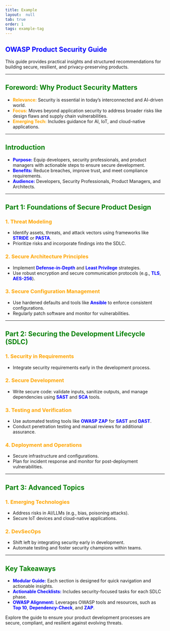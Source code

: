 ```yaml
---
title: Example
layout:  null
tab: true
order: 1
tags: example-tag
---
```


## <span style="color:blue;">**OWASP Product Security Guide**</span>

This guide provides practical insights and structured recommendations for building secure, resilient, and privacy-preserving products.

---

## <span style="color:green;">**Foreword: Why Product Security Matters**</span>
- <span style="color:orange;">**Relevance:**</span> Security is essential in today’s interconnected and AI-driven world.
- <span style="color:orange;">**Focus:**</span> Moves beyond application security to address broader risks like design flaws and supply chain vulnerabilities.
- <span style="color:orange;">**Emerging Tech:**</span> Includes guidance for AI, IoT, and cloud-native applications.

---

## <span style="color:green;">**Introduction**</span>
- <span style="color:blue;">**Purpose:**</span> Equip developers, security professionals, and product managers with actionable steps to ensure secure development.
- <span style="color:blue;">**Benefits:**</span> Reduce breaches, improve trust, and meet compliance requirements.
- <span style="color:blue;">**Audience:**</span> Developers, Security Professionals, Product Managers, and Architects.

---

## <span style="color:green;">**Part 1: Foundations of Secure Product Design**</span>

### <span style="color:orange;">**1. Threat Modeling**</span>
- Identify assets, threats, and attack vectors using frameworks like <span style="color:blue;">**STRIDE**</span> or <span style="color:blue;">**PASTA**</span>.
- Prioritize risks and incorporate findings into the SDLC.

### <span style="color:orange;">**2. Secure Architecture Principles**</span>
- Implement <span style="color:blue;">**Defense-in-Depth**</span> and <span style="color:blue;">**Least Privilege**</span> strategies.
- Use robust encryption and secure communication protocols (e.g., <span style="color:blue;">**TLS**</span>, <span style="color:blue;">**AES-256**</span>).

### <span style="color:orange;">**3. Secure Configuration Management**</span>
- Use hardened defaults and tools like <span style="color:blue;">**Ansible**</span> to enforce consistent configurations.
- Regularly patch software and monitor for vulnerabilities.

---

## <span style="color:green;">**Part 2: Securing the Development Lifecycle (SDLC)**</span>

### <span style="color:orange;">**1. Security in Requirements**</span>
- Integrate security requirements early in the development process.

### <span style="color:orange;">**2. Secure Development**</span>
- Write secure code: validate inputs, sanitize outputs, and manage dependencies using <span style="color:blue;">**SAST**</span> and <span style="color:blue;">**SCA**</span> tools.

### <span style="color:orange;">**3. Testing and Verification**</span>
- Use automated testing tools like <span style="color:blue;">**OWASP ZAP**</span> for <span style="color:blue;">**SAST**</span> and <span style="color:blue;">**DAST**</span>.
- Conduct penetration testing and manual reviews for additional assurance.

### <span style="color:orange;">**4. Deployment and Operations**</span>
- Secure infrastructure and configurations.
- Plan for incident response and monitor for post-deployment vulnerabilities.

---

## <span style="color:green;">**Part 3: Advanced Topics**</span>

### <span style="color:orange;">**1. Emerging Technologies**</span>
- Address risks in AI/LLMs (e.g., bias, poisoning attacks).
- Secure IoT devices and cloud-native applications.

### <span style="color:orange;">**2. DevSecOps**</span>
- Shift left by integrating security early in development.
- Automate testing and foster security champions within teams.

---

## <span style="color:green;">**Key Takeaways**</span>
- <span style="color:blue;">**Modular Guide:**</span> Each section is designed for quick navigation and actionable insights.
- <span style="color:blue;">**Actionable Checklists:**</span> Includes security-focused tasks for each SDLC phase.
- <span style="color:blue;">**OWASP Alignment:**</span> Leverages OWASP tools and resources, such as <span style="color:blue;">**Top 10**</span>, <span style="color:blue;">**Dependency-Check**</span>, and <span style="color:blue;">**ZAP**</span>.

Explore the guide to ensure your product development processes are secure, compliant, and resilient against evolving threats.

